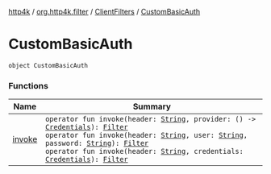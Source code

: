 [http4k](../../../index.md) / [org.http4k.filter](../../index.md) / [ClientFilters](../index.md) / [CustomBasicAuth](./index.md)

# CustomBasicAuth

`object CustomBasicAuth`

### Functions

| Name | Summary |
|---|---|
| [invoke](invoke.md) | `operator fun invoke(header: `[`String`](https://kotlinlang.org/api/latest/jvm/stdlib/kotlin/-string/index.html)`, provider: () -> `[`Credentials`](../../../org.http4k.core/-credentials/index.md)`): `[`Filter`](../../../org.http4k.core/-filter.md)<br>`operator fun invoke(header: `[`String`](https://kotlinlang.org/api/latest/jvm/stdlib/kotlin/-string/index.html)`, user: `[`String`](https://kotlinlang.org/api/latest/jvm/stdlib/kotlin/-string/index.html)`, password: `[`String`](https://kotlinlang.org/api/latest/jvm/stdlib/kotlin/-string/index.html)`): `[`Filter`](../../../org.http4k.core/-filter.md)<br>`operator fun invoke(header: `[`String`](https://kotlinlang.org/api/latest/jvm/stdlib/kotlin/-string/index.html)`, credentials: `[`Credentials`](../../../org.http4k.core/-credentials/index.md)`): `[`Filter`](../../../org.http4k.core/-filter.md) |
